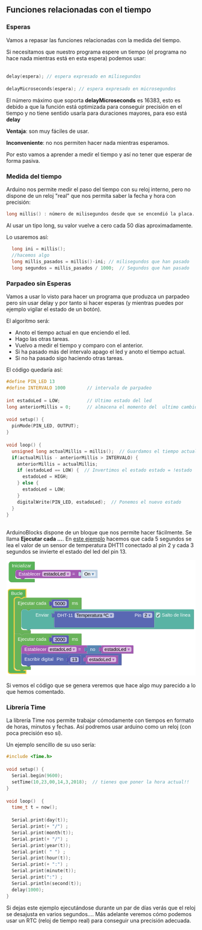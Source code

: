 ## Funciones relacionadas con el tiempo

### Esperas 

Vamos a repasar las funciones relacionadas con la medida del tiempo. 

Si necesitamos que nuestro programa espere un tiempo (el programa no hace nada mientras está en esta espera) podemos usar:

```C++

delay(espera); // espera expresado en milisegundos

delayMicroseconds(espera); // espera expresado en microsegundos
```

El número máximo que soporta **delayMicroseconds** es 16383, esto es debido a que la función está optimizada para conseguir precisión en el tiempo y no tiene sentido usarla para duraciones mayores, para eso está **delay** 



**Ventaja**: son muy fáciles de usar.

**Inconveniente**: no nos permiten hacer nada mientras esperamos.

Por esto vamos a aprender a medir el tiempo y así no tener que esperar de forma pasiva.

### Medida del tiempo

Arduino nos permite medir el paso del tiempo con su reloj interno, pero no dispone de un reloj "real" que nos permita saber la fecha y hora con precisión:

```C++
long millis() : número de milisegundos desde que se encendió la placa. 
```

Al usar un tipo long, su valor vuelve a  cero cada 50 días aproximadamente.


Lo usaremos así:

```C++
  long ini = millis();
  //hacemos algo
  long millis_pasados = millis()-ini; // milisegundos que han pasado
  long segundos = millis_pasados / 1000;  // Segundos que han pasado
```

### Parpadeo sin Esperas

Vamos a usar lo visto para hacer un programa que  produzca un parpadeo pero sin usar delay y por tanto si hacer esperas (y mientras puedes por ejemplo vigilar el estado de un botón).

El algoritmo será:

* Anoto el tiempo actual en que enciendo el led.
* Hago las otras tareas.
* Vuelvo a medir el tiempo y comparo con el anterior.
* Si ha pasado más del intervalo apago el led y anoto el tiempo actual.
* Si no ha pasado sigo haciendo otras tareas.

El código quedaría así:


```C++
#define PIN_LED 13
#define INTERVALO 1000        // intervalo de parpadeo

int estadoLed = LOW;          // Ultimo estado del led
long anteriorMillis = 0;      // almacena el momento del  ultimo cambio de estado

void setup() {
  pinMode(PIN_LED, OUTPUT);  
}

void loop() {
  unsigned long actualMillis = millis();  // Guardamos el tiempo actual
  if(actualMillis - anteriorMillis > INTERVALO) {
    anteriorMillis = actualMillis;   
    if (estadoLed == LOW) {  // Invertimos el estado estado = !estado
      estadoLed = HIGH;
    } else {
      estadoLed = LOW;
    }
    digitalWrite(PIN_LED, estadoLed);  // Ponemos el nuevo estado
  }
}    
    
```


ArduinoBlocks dispone de un bloque que nos permite hacer fácilmente. Se llama **Ejecutar cada ...**. En [este ejemplo](http://www.arduinoblocks.com/web/project/285661) hacemos que cada 5 segundos se lea el valor de un sensor de temperatura DHT11 conectado al pin 2 y cada 3 segundos se invierte el estado del led del pin 13.

![Ejecutar cada ...](./images/EjecutarCada.png)

Si vemos el código que se genera veremos que hace algo muy parecido a lo que hemos comentado.

### Librería Time

La librería Time nos permite trabajar cómodamente con tiempos en formato de horas, minutos y fechas. Así podremos usar arduino como un reloj (con poca precisión eso sí).

Un ejemplo sencillo de su uso sería:


```C++
#include <Time.h>

void setup() {   
  Serial.begin(9600);
  setTime(10,23,00,14,3,2018);  // tienes que poner la hora actual!!
}

void loop()  {   
  time_t t = now();

  Serial.print(day(t));
  Serial.print(+ "/") ;
  Serial.print(month(t));
  Serial.print(+ "/") ;
  Serial.print(year(t));
  Serial.print( " ") ;
  Serial.print(hour(t));  
  Serial.print(+ ":") ;
  Serial.print(minute(t));
  Serial.print(":") ;
  Serial.println(second(t));
  delay(1000);
}

```
Si dejas este ejemplo ejecutándose durante un par de días verás que el reloj se desajusta en varios segundos.... Más adelante veremos cómo podemos usar un RTC (reloj de tiempo real) para conseguir una precisión adecuada.
